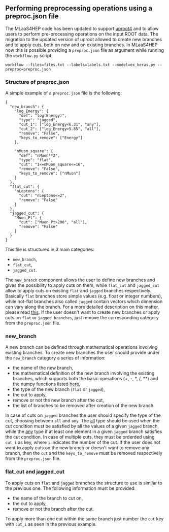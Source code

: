 ## Performing preprocessing operations using a preproc.json file

The MLaaS4HEP code has been updated to support [uproot4](https://uproot.readthedocs.io/en/latest/basic.html) and to allow users to perform pre-processing operations on the input ROOT data.
The migration to the updated version of uproot allowed to create new branches and to apply cuts, both on new and on existing branches. In MLaaS4HEP now this is possible providing a `preproc.json` file as argument while running the `workflow.py` script:

```
workflow --files=files.txt --labels=labels.txt --model=ex_keras.py --preproc=preproc.json
```

### Structure of preproc.json

A simple example of a `preproc.json` file is the following:

```
{
  "new_branch": {
    "log_Energy": {
      "def": "log(Energy)",
      "type": "jagged",
      "cut_1": ["log_Energy<6.31", "any"],
      "cut_2": ["log_Energy>5.85", "all"],
      "remove": "False",
      "keys_to_remove": ["Energy"]
    },

    "nMuon_square": {
      "def": "nMuon**2",
      "type": "flat",
      "cut": "1<=nMuon_square<=16",
      "remove": "False",
      "keys_to_remove": ["nMuon"]
    }
  },
  "flat_cut": {
    "nLeptons": {
      "cut": "nLeptons<=2",
      "remove": "False"
    }
  },
  "jagged_cut": {
    "Muon_Pt": {
      "cut": ["Muon_Pt>200", "all"],
      "remove": "False"
    }
  }
}

```

This file is structured in 3 main categories:
- `new_branch`,
- `flat_cut`,
- `jagged_cut`.

The `new_branch` component allows the user to define new branches and gives the possibility to apply cuts on them, while `flat_cut` and `jagged_cut` allow to apply cuts on existing `flat` and `jagged` branches respectively. 
Basically `flat` branches store simple values (e.g. float or integer numbers), while not-flat branches also called `jagged` contain vectors which dimension can vary along the branch. For a more detailed description on this matter, please read [this](https://link.springer.com/article/10.1007/s41781-021-00061-3). If the user doesn't want to create new branches or apply cuts on `flat` or `jagged branches`, just remove the corresponding category from the `preproc.json` file.

### new_branch

A new branch can be defined through mathematical operations involving existing branches. 
To create new branches the user should provide under the `new_branch` category a series of information:
- the name of the new branch,
- the mathematical definition of the new branch involving the existing branches, which supports both the basic operations (+, -, *, /, **) and the numpy functions listed [here](https://github.com/scikit-hep/uproot4/blob/916085ae24c382404254756c86afe760acdece56/src/uproot/language/python.py#L237),
- the type of the new branch (`flat` or `jagged`),
- the cut to apply,
- remove or not the new branch after the cut,
- the list of branches to be removed after creation of the new branch.

In case of cuts on `jagged` branches the user should specify the type of the cut, choosing between `all` and `any`.
The [all](https://awkward-array.readthedocs.io/en/latest/_auto/ak.all.html) type should be used when the cut condition must be satisfied by all the values of a given `jagged` branch, while the [any](https://awkward-array.readthedocs.io/en/latest/_auto/ak.any.html) type if at least one element in a given `jagged` branch satisfies the cut condition.
In case of multiple cuts, they must be orderded using `cut_i` as key, where `i` indicates the number of the cut. If the user does not want to apply cuts on the new branch or doesn't want to remove any branch, then the `cut` and the `keys_to_remove` must be removed respectively from the `preproc.json` file.


### flat_cut and jagged_cut
To apply cuts on `flat` and `jagged` branches the structure to use is similar to the previous one. The following information must be provided:
- the name of the branch to cut on,
- the cut to apply,
- remove or not the branch after the cut.

To apply more than one cut within the same branch just number the `cut` key with `cut_i` as seen in the previous example. 
